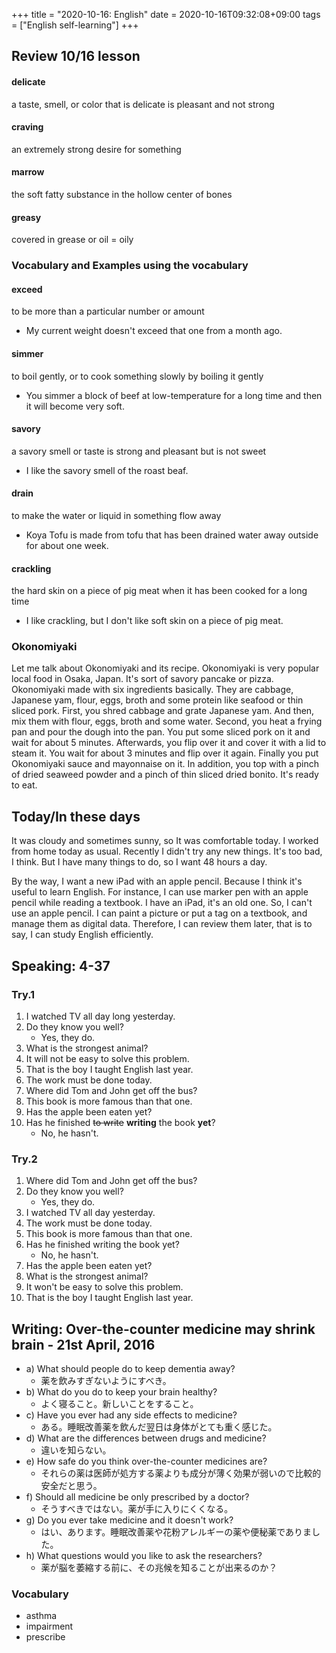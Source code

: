 +++
title =  "2020-10-16: English"
date = 2020-10-16T09:32:08+09:00
tags = ["English self-learning"]
+++

## Review 10/16 lesson

#### delicate
a taste, smell, or color that is delicate is pleasant and not strong

#### craving
an extremely strong desire for something

#### marrow
the soft fatty substance in the hollow center of bones

#### greasy
covered in grease or oil = oily

### Vocabulary and Examples using the vocabulary

#### exceed
to be more than a particular number or amount

* My current weight doesn't exceed that one from a month ago.

#### simmer
to boil gently, or to cook something slowly by boiling it gently 

* You simmer a block of beef at low-temperature for a long time and then it will become very soft.

#### savory
a savory smell or taste is strong and pleasant but is not sweet

* I like the savory smell of the roast beaf.

#### drain
to make the water or liquid in something flow away

* Koya Tofu is made from tofu that has been drained water away outside for about one week.

#### crackling
the hard skin on a piece of pig meat when it has been cooked for a long time

* I like crackling, but I don't like soft skin on a piece of pig meat.

### Okonomiyaki

Let me talk about Okonomiyaki and its recipe.
Okonomiyaki is very popular local food in Osaka, Japan.
It's sort of savory pancake or pizza.
Okonomiyaki made with six ingredients basically.
They are cabbage, Japanese yam, flour, eggs, broth and some protein like seafood or thin sliced pork.
First, you shred cabbage and grate Japanese yam.
And then, mix them with flour, eggs, broth and some water.
Second, you heat a frying pan and pour the dough into the pan.
You put some sliced pork on it and wait for about 5 minutes.
Afterwards, you flip over it and cover it with a lid to steam it.
You wait for about 3 minutes and flip over it again.
Finally you put Okonomiyaki sauce and mayonnaise on it.
In addition, you top with a pinch of dried seaweed powder and a pinch of thin sliced dried bonito.
It's ready to eat.

## Today/In these days

It was cloudy and sometimes sunny, so It was comfortable today.
I worked from home today as usual.
Recently I didn't try any new things.
It's too bad, I think.
But I have many things to do, so I want 48 hours a day.

By the way, I want a new iPad with an apple pencil.
Because I think it's useful to learn English.
For instance, I can use marker pen with an apple pencil while reading a textbook.
I have an iPad, it's an old one. So, I can't use an apple pencil.
I can paint a picture or put a tag on a textbook, and manage them as digital data.
Therefore, I can review them later, that is to say, I can study English efficiently.


## Speaking: 4-37

### Try.1

1. I watched TV all day long yesterday.
2. Do they know you well?
    - Yes, they do.
3. What is the strongest animal?
4. It will not be easy to solve this problem.
5. That is the boy I taught English last year.
6. The work must be done today.
7. Where did Tom and John get off the bus?
8. This book is more famous than that one.
9. Has the apple been eaten yet?
10. Has he finished ~~to write~~ **writing** the book **yet**?
    - No, he hasn't.

### Try.2

1. Where did Tom and John get off the bus?
2. Do they know you well?
    - Yes, they do.
3. I watched TV all day yesterday.
4. The work must be done today.
5. This book is more famous than that one.
6. Has he finished writing the book yet?
    - No, he hasn't.
7. Has the apple been eaten yet?
8. What is the strongest animal?
9. It won't be easy to solve this problem.
10. That is the boy I taught English last year.

## Writing: Over-the-counter medicine may shrink brain - 21st April, 2016

* a) What should people do to keep dementia away?
    - 薬を飲みすぎないようにすべき。
* b) What do you do to keep your brain healthy?
    - よく寝ること。新しいことをすること。
* c) Have you ever had any side effects to medicine?
    - ある。睡眠改善薬を飲んだ翌日は身体がとても重く感じた。
* d) What are the differences between drugs and medicine?
    - 違いを知らない。
* e) How safe do you think over-the-counter medicines are?
    - それらの薬は医師が処方する薬よりも成分が薄く効果が弱いので比較的安全だと思う。
* f) Should all medicine be only prescribed by a doctor?
    - そうすべきではない。薬が手に入りにくくなる。
* g) Do you ever take medicine and it doesn't work?
    - はい、あります。睡眠改善薬や花粉アレルギーの薬や便秘薬でありました。
* h) What questions would you like to ask the researchers?
    - 薬が脳を萎縮する前に、その兆候を知ることが出来るのか？

### Vocabulary

* asthma
* impairment
* prescribe
